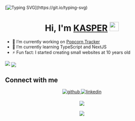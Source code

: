 [![Typing SVG](https://readme-typing-svg.herokuapp.com?color=%2336BCF7&lines=Hi!+I'm+Kasper!)](https://git.io/typing-svg)

<h1 align="center">
  Hi, I'm <a href="https://www.linkedin.com/" target="_blank">KASPER</a> <img src="https://raw.githubusercontent.com/MartinHeinz/MartinHeinz/master/wave.gif" width="30px">
</h1>

- 🔭 I’m currently working on [Popcorn Tracker](https://github.com/kasperbb/popcorntracker)  
- 🌱 I’m currently learning TypeScript and NextJS
- ⚡ Fun fact: I started creating small websites at 10 years old


<img src="https://github-readme-stats.vercel.app/api?username=kasperbb&&show_icons=true&title_color=ffffff&icon_color=bb2acf&text_color=daf7dc&bg_color=151515">

<img align="center" src="https://github-readme-stats.anuraghazra1.vercel.app/api/top-langs/?username=kasperbb&layout=compact&theme=radical" />

## Connect with me  
<div align="center">
<a href="https://github.com/kasperbb" target="_blank">
<img src=https://img.shields.io/badge/github-%2324292e.svg?&style=for-the-badge&logo=github&logoColor=white alt=github style="margin-bottom: 5px;" />
</a>
<a href="https://linkedin.com/in/kasperbb" target="_blank">
<img src=https://img.shields.io/badge/linkedin-%231E77B5.svg?&style=for-the-badge&logo=linkedin&logoColor=white alt=linkedin style="margin-bottom: 5px;" />
</a>  
</div>  
  

<br/>  

<div align="center"><img src="https://spotify-github-profile.vercel.app/api/view?uid=2dcdplw9dlyp9sg9ic187q8zx&cover_image=true&theme=default" /></div>  

<br/>  

<div align="center">
<img src="https://komarev.com/ghpvc/?username=kasperbb&&style=flat-square" align="center" />
</div>  

